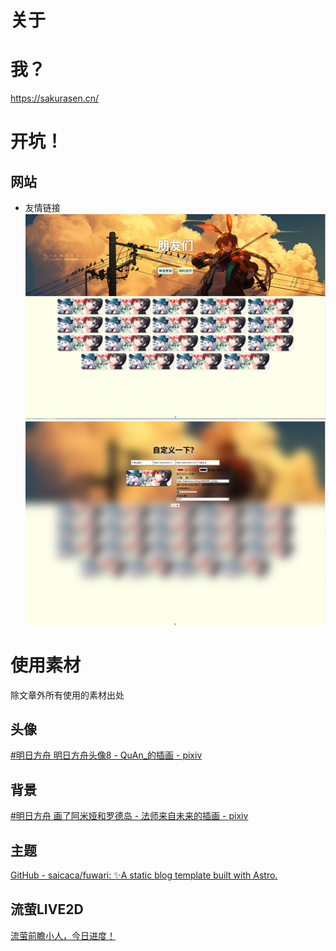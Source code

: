# 关于

# 我？

https://sakurasen.cn/


# 开坑！

## 网站

- 友情链接
![](about-1749650241874.png)
![](about-1749650256432.png)
# 使用素材
除文章外所有使用的素材出处
## 头像
[#明日方舟 明日方舟头像8 - QuAn\_的插画 - pixiv](https://www.pixiv.net/artworks/93388262)
## 背景
[#明日方舟 画了阿米娅和罗德岛 - 法师来自未来的插画 - pixiv](https://www.pixiv.net/artworks/124383634)
## 主题
[GitHub - saicaca/fuwari: ✨A static blog template built with Astro.](https://github.com/saicaca/fuwari)
## 流萤LIVE2D
[流萤前瞻小人，今日进度！](https://www.bilibili.com/video/BV1kJ4m1g7fs/?share_source=copy_web&vd_source=722c59ae589c4dd7c2cc954ecad0ae89)
